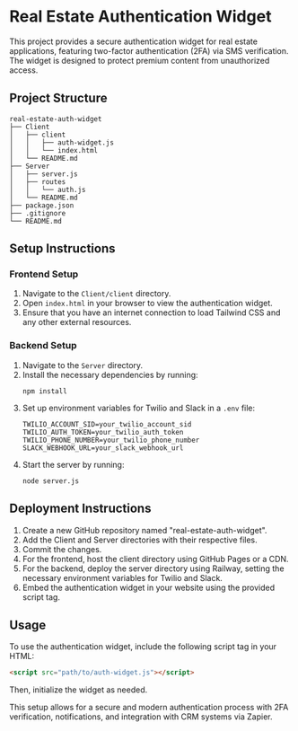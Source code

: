 # Real Estate Authentication Widget

This project provides a secure authentication widget for real estate applications, featuring two-factor authentication (2FA) via SMS verification. The widget is designed to protect premium content from unauthorized access.

## Project Structure

```
real-estate-auth-widget
├── Client
│   ├── client
│   │   ├── auth-widget.js
│   │   └── index.html
│   └── README.md
├── Server
│   ├── server.js
│   ├── routes
│   │   └── auth.js
│   └── README.md
├── package.json
├── .gitignore
└── README.md
```

## Setup Instructions

### Frontend Setup

1. Navigate to the `Client/client` directory.
2. Open `index.html` in your browser to view the authentication widget.
3. Ensure that you have an internet connection to load Tailwind CSS and any other external resources.

### Backend Setup

1. Navigate to the `Server` directory.
2. Install the necessary dependencies by running:
   ```
   npm install
   ```
3. Set up environment variables for Twilio and Slack in a `.env` file:
   ```
   TWILIO_ACCOUNT_SID=your_twilio_account_sid
   TWILIO_AUTH_TOKEN=your_twilio_auth_token
   TWILIO_PHONE_NUMBER=your_twilio_phone_number
   SLACK_WEBHOOK_URL=your_slack_webhook_url
   ```
4. Start the server by running:
   ```
   node server.js
   ```

## Deployment Instructions

1. Create a new GitHub repository named "real-estate-auth-widget".
2. Add the Client and Server directories with their respective files.
3. Commit the changes.
4. For the frontend, host the client directory using GitHub Pages or a CDN.
5. For the backend, deploy the server directory using Railway, setting the necessary environment variables for Twilio and Slack.
6. Embed the authentication widget in your website using the provided script tag.

## Usage

To use the authentication widget, include the following script tag in your HTML:
```html
<script src="path/to/auth-widget.js"></script>
```
Then, initialize the widget as needed.

This setup allows for a secure and modern authentication process with 2FA verification, notifications, and integration with CRM systems via Zapier.